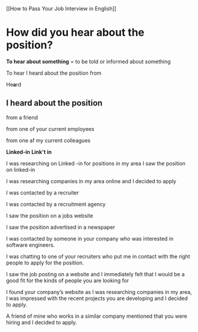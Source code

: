 [[How to Pass Your Job Interview in English]]
# How did you hear about the position?

**To hear about something** = to be told or informed about something

To hear
I heard about the position from

He**a**rd

## I heard about the position

from a friend

from one of your current employees

from one af my current colleagues

**Linked-in**
**Link't in**

I was researching on Linked -in for positions in my area
I saw the position on linked-in

I was researching companies in my area online and I decided to apply

I was contacted by a recruiter

I was contacted by a recruitment agency

I saw the position on a jobs website

I saw the position advertised in a newspaper


I was contacted by someone in your
company who was interested in software
engineers.

I was chatting to one of your recruiters who
put me in contact with the right people to
apply for the position.

I saw the job posting on a website and I
immediately felt that I would be a good fit
for the kinds of people you are looking for

I found your company’s website as I was
researching companies in my area, I was
impressed with the recent projects you are
developing and I decided to apply.

A friend of mine who works in a similar
company mentioned that you were hiring
and I decided to apply.
